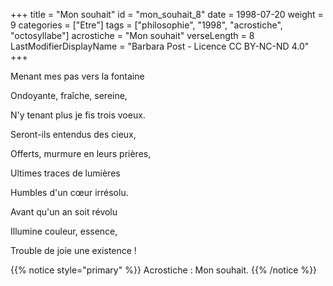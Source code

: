+++
title = "Mon souhait"
id = "mon_souhait_8"
date = 1998-07-20
weight = 9
categories = ["Etre"]
tags = ["philosophie", "1998", "acrostiche", "octosyllabe"]
acrostiche = "Mon souhait"
verseLength = 8
LastModifierDisplayName = "Barbara Post - Licence CC BY-NC-ND 4.0"
+++

Menant mes pas vers la fontaine

Ondoyante, fraîche, sereine,

N'y tenant plus je fis trois voeux.

Seront-ils entendus des cieux,

Offerts, murmure en leurs prières,

Ultimes traces de lumières

Humbles d'un cœur irrésolu.

Avant qu'un an soit révolu

Illumine couleur, essence,

Trouble de joie une existence !

{{% notice style="primary" %}}
Acrostiche : Mon souhait.
{{% /notice %}}
